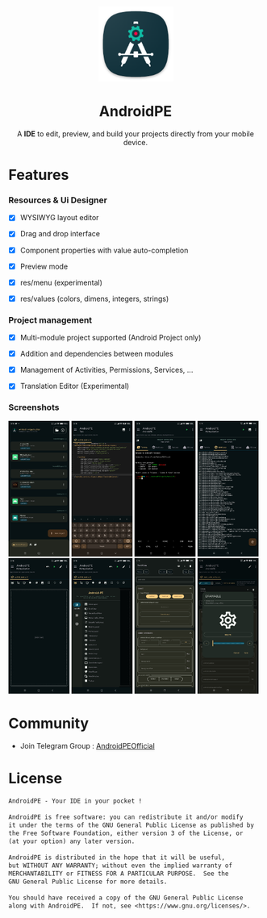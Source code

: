<p align ="center">
  <img width='149px%' height='149px' src='SSs/androidpe_app_icon.png'>
</p>
<h1 align="center">AndroidPE</h1>
<p align="center">
  A <b>IDE</b> to edit, preview, and build your projects directly from your mobile device.
</p>


# Features
### Resources & Ui Designer
- [X] WYSIWYG layout editor
- [X] Drag and drop interface
- [X] Component properties with value auto-completion
- [X] Preview mode
- [X] res/menu (experimental)
- [X] res/values (colors, dimens, integers, strings)


### Project management
- [X] Multi-module project supported (Android Project only)
- [X] Addition and dependencies between modules
- [X] Management of Activities, Permissions, Services, ...
- [X] Translation Editor (Experimental)


### Screenshots
<div style="overflow: hidden">
 <img src="SSs/home/img2.jpg" alt="GeneralAppearance" width="24%" align="bottom" />
 <img src="SSs/home/img3.jpg" alt="GeneralAppearance" width="24%" align="bottom" />
 <img src="SSs/home/img5.jpg" alt="GeneralAppearance" width="24%" align="bottom" />
 <img src="SSs/home/img6.jpg" alt="GeneralAppearance" width="24%" align="bottom" />
 <img src="SSs/layout/img1.jpg" alt="GeneralAppearance" width="24%" align="bottom" />
 <img src="SSs/layout/img2.jpg" alt="GeneralAppearance" width="24%" align="bottom" />
 <img src="SSs/layout/img5.jpg" alt="GeneralAppearance" width="24%" align="bottom" />
 <img src="SSs/menu/img3.jpg" alt="GeneralAppearance" width="24%" align="bottom" />
</div>


# Community
* Join Telegram Group : [AndroidPEOfficial](https://t.me/AndroidPEOfficial)


# License

```
AndroidPE - Your IDE in your pocket !

AndroidPE is free software: you can redistribute it and/or modify
it under the terms of the GNU General Public License as published by
the Free Software Foundation, either version 3 of the License, or
(at your option) any later version.

AndroidPE is distributed in the hope that it will be useful,
but WITHOUT ANY WARRANTY; without even the implied warranty of
MERCHANTABILITY or FITNESS FOR A PARTICULAR PURPOSE.  See the
GNU General Public License for more details.

You should have received a copy of the GNU General Public License
along with AndroidPE.  If not, see <https://www.gnu.org/licenses/>.
```
